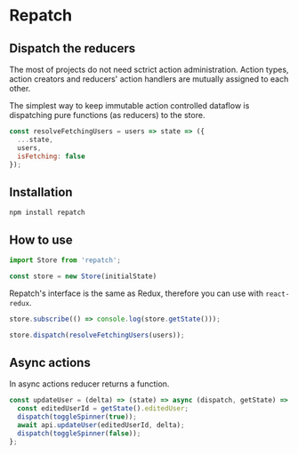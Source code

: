 # Repatch

## Dispatch the reducers

The most of projects do not need sctrict action administration. Action types, action creators and reducers' action handlers are mutually assigned to each other.

The simplest way to keep immutable action controlled dataflow is dispatching pure functions (as reducers) to the store.

```javascript
const resolveFetchingUsers = users => state => ({
  ...state,
  users,
  isFetching: false
});
```

## Installation

```
npm install repatch
```

## How to use

```javascript
import Store from 'repatch';

const store = new Store(initialState)
```

Repatch's interface is the same as Redux, therefore you can use with `react-redux`.

```javascript
store.subscribe(() => console.log(store.getState()));

store.dispatch(resolveFetchingUsers(users));
```

## Async actions

In async actions reducer returns a function. 

```javascript
const updateUser = (delta) => (state) => async (dispatch, getState) => {
  const editedUserId = getState().editedUser;
  dispatch(toggleSpinner(true));
  await api.updateUser(editedUserId, delta);
  dispatch(toggleSpinner(false));
};
```